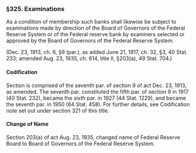 ### §325. Examinations ###

As a condition of membership such banks shall likewise be subject to examinations made by direction of the Board of Governors of the Federal Reserve System or of the Federal reserve bank by examiners selected or approved by the Board of Governors of the Federal Reserve System.

(Dec. 23, 1913, ch. 6, §9 (par.), as added June 21, 1917, ch. 32, §3, 40 Stat. 233; amended Aug. 23, 1935, ch. 614, title II, §203(a), 49 Stat. 704.)

#### Codification ####

Section is comprised of the seventh par. of section 9 of act Dec. 23, 1913, as amended. The seventh par. constituted the fifth par. of section 9 in 1917 (40 Stat. 232), became the sixth par. in 1927 (44 Stat. 1229), and became the seventh par. in 1950 (64 Stat. 458). For further details, see Codification note set out under section 321 of this title.

#### Change of Name ####

Section 203(a) of act Aug. 23, 1935, changed name of Federal Reserve Board to Board of Governors of the Federal Reserve System.